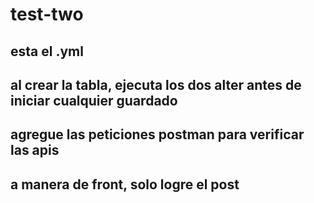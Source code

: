 # test-two
## esta el .yml
## al crear la tabla, ejecuta los dos alter antes de iniciar cualquier guardado
## agregue las peticiones postman para verificar las apis
## a manera de front, solo logre el post
